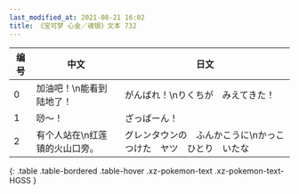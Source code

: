 ```yaml
---
last_modified_at: 2021-08-21 16:02
title: 《宝可梦 心金／魂银》文本 732
---
```

| 编号 | 中文 | 日文 |
| ---- | ---- | ---- |
| 0 | 加油吧！\n能看到陆地了！ | がんばれ！\nりくちが　みえてきた！ |
| 1 | 唦～！ | ざっぱーん！ |
| 2 | 有个人站在\n红莲镇的火山口旁。 | グレンタウンの　ふんかこうに\nかっこつけた　ヤツ　ひとり　いたな |
{: .table .table-bordered .table-hover .xz-pokemon-text .xz-pokemon-text-HGSS }